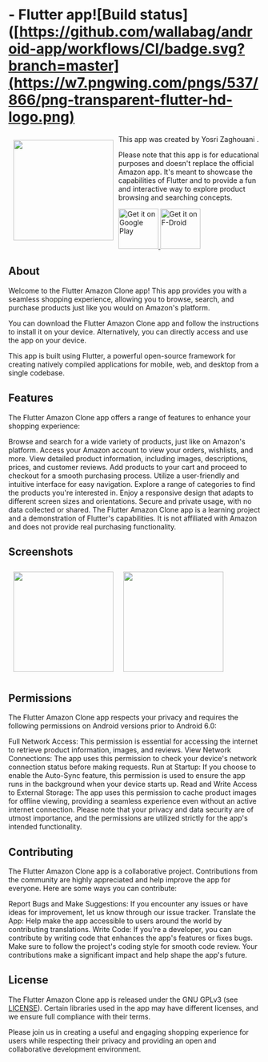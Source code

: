 #  - Flutter app![Build status]([https://github.com/wallabag/android-app/workflows/CI/badge.svg?branch=master](https://w7.pngwing.com/pngs/537/866/png-transparent-flutter-hd-logo.png)

<img src="/readme/wallabag logo.png" align="left"
width="200" hspace="10" vspace="10">

This app was created by Yosri Zaghouani .

Please note that this app is for educational purposes and doesn't replace the official Amazon app. It's meant to showcase the capabilities of Flutter and to provide a fun and interactive way to explore product browsing and searching concepts.

<p align="left">
<a href="https://play.google.com/store/apps/details?id=fr.gaulupeau.apps.InThePoche">
    <img alt="Get it on Google Play"
        height="80"
        src="https://play.google.com/intl/en_us/badges/images/generic/en_badge_web_generic.png" />
</a>  
<a href="https://f-droid.org/app/fr.gaulupeau.apps.InThePoche">
    <img alt="Get it on F-Droid"
        height="80"
        src="https://f-droid.org/badge/get-it-on.png" />
        </a>
        </p>

## About

Welcome to the Flutter Amazon Clone app! This app provides you with a seamless shopping experience, allowing you to browse, search, and purchase products just like you would on Amazon's platform.

You can download the Flutter Amazon Clone app and follow the instructions to install it on your device. Alternatively, you can directly access and use the app on your device.

This app is built using Flutter, a powerful open-source framework for creating natively compiled applications for mobile, web, and desktop from a single codebase.

## Features

The Flutter Amazon Clone app offers a range of features to enhance your shopping experience:

Browse and search for a wide variety of products, just like on Amazon's platform.
Access your Amazon account to view your orders, wishlists, and more.
View detailed product information, including images, descriptions, prices, and customer reviews.
Add products to your cart and proceed to checkout for a smooth purchasing process.
Utilize a user-friendly and intuitive interface for easy navigation.
Explore a range of categories to find the products you're interested in.
Enjoy a responsive design that adapts to different screen sizes and orientations.
Secure and private usage, with no data collected or shared.
The Flutter Amazon Clone app is a learning project and a demonstration of Flutter's capabilities. It is not affiliated with Amazon and does not provide real purchasing functionality.

## Screenshots

[<img src="/readme/Wallabag%20Reading%20List.png" align="left"
width="200"
    hspace="10" vspace="10">](/readme/Wallabag%20Reading%20List.png)
[<img src="/readme/Wallabag%20Article%20View.png" align="center"
width="200"
    hspace="10" vspace="10">](/readme/Wallabag%20Article%20View.png)

## Permissions

The Flutter Amazon Clone app respects your privacy and requires the following permissions on Android versions prior to Android 6.0:

Full Network Access: This permission is essential for accessing the internet to retrieve product information, images, and reviews.
View Network Connections: The app uses this permission to check your device's network connection status before making requests.
Run at Startup: If you choose to enable the Auto-Sync feature, this permission is used to ensure the app runs in the background when your device starts up.
Read and Write Access to External Storage: The app uses this permission to cache product images for offline viewing, providing a seamless experience even without an active internet connection.
Please note that your privacy and data security are of utmost importance, and the permissions are utilized strictly for the app's intended functionality.

## Contributing

The Flutter Amazon Clone app is a collaborative project. Contributions from the community are highly appreciated and help improve the app for everyone. Here are some ways you can contribute:

Report Bugs and Make Suggestions: If you encounter any issues or have ideas for improvement, let us know through our issue tracker.
Translate the App: Help make the app accessible to users around the world by contributing translations.
Write Code: If you're a developer, you can contribute by writing code that enhances the app's features or fixes bugs. Make sure to follow the project's coding style for smooth code review.
Your contributions make a significant impact and help shape the app's future.

## License
The Flutter Amazon Clone app is released under the  GNU GPLv3 (see [LICENSE](LICENSE)).
Certain libraries used in the app may have different licenses, and we ensure full compliance with their terms.

Please join us in creating a useful and engaging shopping experience for users while respecting their privacy and providing an open and collaborative development environment.
